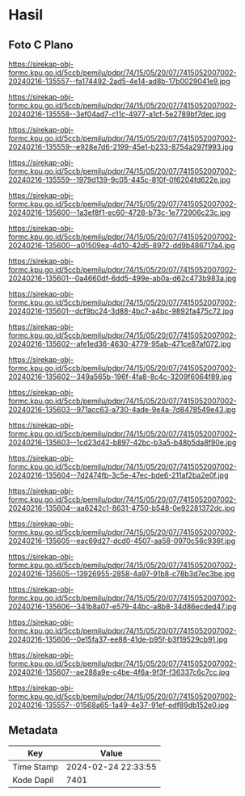 # Hasil

## Foto C Plano

https://sirekap-obj-formc.kpu.go.id/5ccb/pemilu/pdpr/74/15/05/20/07/7415052007002-20240216-135557--fa174492-2ad5-4e14-ad8b-17b0029041e9.jpg

https://sirekap-obj-formc.kpu.go.id/5ccb/pemilu/pdpr/74/15/05/20/07/7415052007002-20240216-135558--3ef04ad7-c11c-4977-a1cf-5e2789bf7dec.jpg

https://sirekap-obj-formc.kpu.go.id/5ccb/pemilu/pdpr/74/15/05/20/07/7415052007002-20240216-135559--e928e7d6-2199-45e1-b233-8754a297f993.jpg

https://sirekap-obj-formc.kpu.go.id/5ccb/pemilu/pdpr/74/15/05/20/07/7415052007002-20240216-135559--1979d139-9c05-445c-810f-0f6204fd622e.jpg

https://sirekap-obj-formc.kpu.go.id/5ccb/pemilu/pdpr/74/15/05/20/07/7415052007002-20240216-135600--1a3ef8f1-ec60-4728-b73c-1e772906c23c.jpg

https://sirekap-obj-formc.kpu.go.id/5ccb/pemilu/pdpr/74/15/05/20/07/7415052007002-20240216-135600--a01509ea-4d10-42d5-8972-dd9b486717a4.jpg

https://sirekap-obj-formc.kpu.go.id/5ccb/pemilu/pdpr/74/15/05/20/07/7415052007002-20240216-135601--0a4660df-6dd5-499e-ab0a-d62c473b983a.jpg

https://sirekap-obj-formc.kpu.go.id/5ccb/pemilu/pdpr/74/15/05/20/07/7415052007002-20240216-135601--dcf9bc24-3d88-4bc7-a4bc-9892fa475c72.jpg

https://sirekap-obj-formc.kpu.go.id/5ccb/pemilu/pdpr/74/15/05/20/07/7415052007002-20240216-135602--afe1ed36-4630-4779-95ab-471ce87af072.jpg

https://sirekap-obj-formc.kpu.go.id/5ccb/pemilu/pdpr/74/15/05/20/07/7415052007002-20240216-135602--349a565b-196f-4fa8-8c4c-3209f6064f89.jpg

https://sirekap-obj-formc.kpu.go.id/5ccb/pemilu/pdpr/74/15/05/20/07/7415052007002-20240216-135603--971acc63-a730-4ade-9e4a-7d8478549e43.jpg

https://sirekap-obj-formc.kpu.go.id/5ccb/pemilu/pdpr/74/15/05/20/07/7415052007002-20240216-135603--1cd23d42-b897-42bc-b3a5-b48b5da8f90e.jpg

https://sirekap-obj-formc.kpu.go.id/5ccb/pemilu/pdpr/74/15/05/20/07/7415052007002-20240216-135604--7d2474fb-3c5e-47ec-bde6-211af2ba2e0f.jpg

https://sirekap-obj-formc.kpu.go.id/5ccb/pemilu/pdpr/74/15/05/20/07/7415052007002-20240216-135604--aa6242c1-8631-4750-b548-0e92281372dc.jpg

https://sirekap-obj-formc.kpu.go.id/5ccb/pemilu/pdpr/74/15/05/20/07/7415052007002-20240216-135605--eac69d27-dcd0-4507-aa58-0970c56c936f.jpg

https://sirekap-obj-formc.kpu.go.id/5ccb/pemilu/pdpr/74/15/05/20/07/7415052007002-20240216-135605--13926955-2858-4a97-91b8-c78b3d7ec3be.jpg

https://sirekap-obj-formc.kpu.go.id/5ccb/pemilu/pdpr/74/15/05/20/07/7415052007002-20240216-135606--341b8a07-e579-44bc-a8b8-34d86ecded47.jpg

https://sirekap-obj-formc.kpu.go.id/5ccb/pemilu/pdpr/74/15/05/20/07/7415052007002-20240216-135606--0e15fa37-ee88-41de-b95f-b3f19529cb91.jpg

https://sirekap-obj-formc.kpu.go.id/5ccb/pemilu/pdpr/74/15/05/20/07/7415052007002-20240216-135607--ae288a9e-c4be-4f6a-9f3f-f36337c6c7cc.jpg

https://sirekap-obj-formc.kpu.go.id/5ccb/pemilu/pdpr/74/15/05/20/07/7415052007002-20240216-135557--01568a65-1a49-4e37-91ef-edf89db152e0.jpg


## Metadata

| Key        | Value               |
| ---------- | ------------------- |
| Time Stamp | 2024-02-24 22:33:55 |
| Kode Dapil | 7401                |



